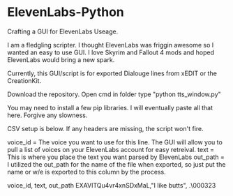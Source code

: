 # ElevenLabs-Python
Crafting a GUI for ElevenLabs Useage.

I am a fledgling scripter. I thought ElevenLabs was friggin awesome so I wanted an easy to use GUI. I love Skyrim and Fallout 4 mods and hoped ElevenLabs would bring a new spark.

Currently, this GUI/script is for exported Dialouge lines from xEDIT or the CreationKit.

Download the repository.
Open cmd in folder type "python tts_window.py"

You may need to install a few pip libraries. I will eventually paste all that here. Forgive any slowness.

CSV setup is below. If any headers are missing, the script won't fire.

voice_id = The voice you want to use for this line. The GUI will allow you to pull a list of voices on your ElevenLabs account for easy retreival.
text = This is where you place the text you want parsed by ElevenLabs
out_path = I utilized the out_path for the name of the file when exported, so just put the name or w/e is exported to this column by the process.

voice_id, text, out_path
EXAVITQu4vr4xnSDxMaL,"I like butts", .\000323
